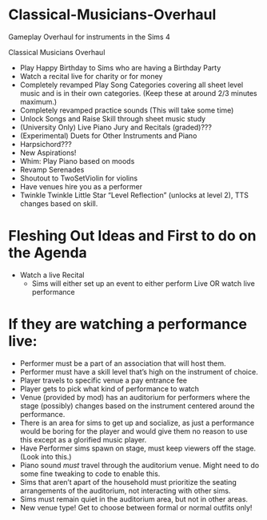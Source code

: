 # Classical-Musicians-Overhaul
Gameplay Overhaul for instruments in the Sims 4


Classical Musicians Overhaul

- Play Happy Birthday to Sims who are having a Birthday Party
- Watch a recital live for charity or for money
- Completely revamped Play Song Categories covering all sheet level music and is in their own categories. (Keep these at around 2/3 minutes maximum.)
- Completely revamped practice sounds (This will take some time)
- Unlock Songs and Raise Skill through sheet music study
- (University Only) Live Piano Jury and Recitals (graded)???
- (Experimental) Duets for Other Instruments and Piano
- Harpsichord???
- New Aspirations!
- Whim: Play Piano based on moods
- Revamp Serenades
- Shoutout to TwoSetViolin for violins
- Have venues hire you as a performer
- Twinkle Twinkle Little Star “Level Reflection” (unlocks at level 2), TTS changes based on skill.


# Fleshing Out Ideas and First to do on the Agenda

- Watch a live Recital
  - Sims will either set up an event to either perform Live OR watch live performance








# If they are watching a performance live:

- Performer must be a part of an association that will host them.
- Performer must have a skill level that’s high on the instrument of choice.
- Player travels to specific venue a pay entrance fee
- Player gets to pick what kind of performance to watch
- Venue (provided by mod) has an auditorium for performers where the stage (possibly) changes based on the instrument centered around the performance.
- There is an area for sims to get up and socialize, as just a performance would be boring for the player and would give them no reason to use this except as a glorified music player.
- Have Performer sims spawn on stage, must keep viewers off the stage. (Look into this.)
- Piano sound *must* travel through the auditorium venue. Might need to do some fine tweaking to code to enable this.
- Sims that aren’t apart of the household must prioritize the seating arrangements of the auditorium, not interacting with other sims.
- Sims must remain quiet in the auditorium area, but not in other areas.
- New venue type! Get to choose between formal or normal outfits only!
